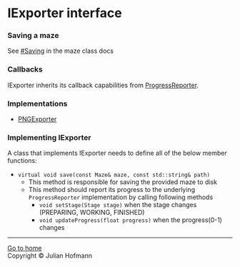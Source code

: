 # IExporter interface

### Saving a maze
See [#Saving](../Maze.md#saving) in the maze class docs

### Callbacks
IExporter inherits its callback capabilities from [ProgressReporter](../ProgressReporter.md).

### Implementations
- [PNGExporter](PNGExporter.md)

### Implementing IExporter
A class that implements IExporter needs to define all of the below member functions:
- `virtual void save(const Maze& maze, const std::string& path)`
    - This method is responsible for saving the provided maze to disk
    - This method should report its progress to the underlying `ProgressReporter` implementation by calling following methods
        - `void setStage(Stage stage)` when the stage changes (PREPARING, WORKING, FINISHED)
        - `void updateProgress(float progress)` when the progress(0-1) changes

---
[Go to home](../Home.md)\
Copyright © Julian Hofmann
